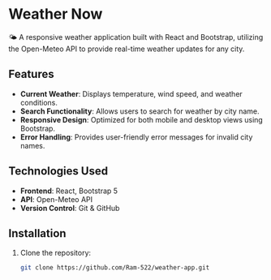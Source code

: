 # Weather Now

🌤️ A responsive weather application built with React and Bootstrap, utilizing the Open-Meteo API to provide real-time weather updates for any city.

## Features

- **Current Weather**: Displays temperature, wind speed, and weather conditions.
- **Search Functionality**: Allows users to search for weather by city name.
- **Responsive Design**: Optimized for both mobile and desktop views using Bootstrap.
- **Error Handling**: Provides user-friendly error messages for invalid city names.

## Technologies Used

- **Frontend**: React, Bootstrap 5
- **API**: Open-Meteo API
- **Version Control**: Git & GitHub

## Installation

1. Clone the repository:

   ```bash
   git clone https://github.com/Ram-522/weather-app.git
